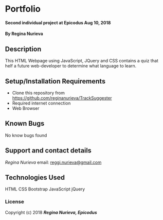 # Portfolio

#### Second individual project at Epicodus Aug 10, 2018

#### By Regina Nurieva

## Description

This HTML Webpage using JavaScript, JQuery and CSS contains a quiz that helf a future web-developer to determine what language to learn.

## Setup/Installation Requirements

* Clone this repository from https://github.com/reginanurieva/TrackSuggester
* Required internet connection
* Web Browser


## Known Bugs

No know bugs found

## Support and contact details

_Regina Nurieva_
email: reggi.nurieva@gmail.com

## Technologies Used

HTML
CSS
Bootstrap
JavaScript
jQuery

### License

Copyright (c) 2018 **_Regina Nurieva, Epicodus_**
